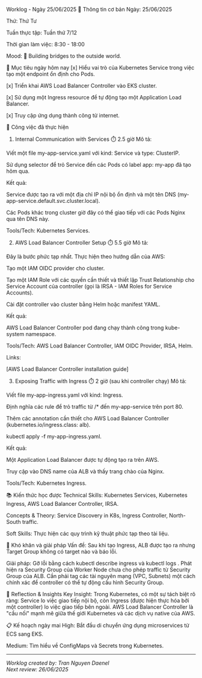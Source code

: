 Worklog - Ngày 25/06/2025
📅 Thông tin cơ bản
Ngày: 25/06/2025

Thứ: Thứ Tư

Tuần thực tập: Tuần thứ 7/12

Thời gian làm việc: 8:30 - 18:00

Mood: 🌉 Building bridges to the outside world.

🎯 Mục tiêu ngày hôm nay
[x] Hiểu vai trò của Kubernetes Service trong việc tạo một endpoint ổn định cho Pods.

[x] Triển khai AWS Load Balancer Controller vào EKS cluster.

[x] Sử dụng một Ingress resource để tự động tạo một Application Load Balancer.

[x] Truy cập ứng dụng thành công từ internet.

💼 Công việc đã thực hiện
1. Internal Communication with Services ⏱️ 2.5 giờ
Mô tả:

Viết một file my-app-service.yaml với kind: Service và type: ClusterIP.

Sử dụng selector để trỏ Service đến các Pods có label app: my-app đã tạo hôm qua.

Kết quả:

Service được tạo ra với một địa chỉ IP nội bộ ổn định và một tên DNS (my-app-service.default.svc.cluster.local).

Các Pods khác trong cluster giờ đây có thể giao tiếp với các Pods Nginx qua tên DNS này.

Tools/Tech: Kubernetes Services.

2. AWS Load Balancer Controller Setup ⏱️ 5.5 giờ
Mô tả:

Đây là bước phức tạp nhất. Thực hiện theo hướng dẫn của AWS:

Tạo một IAM OIDC provider cho cluster.

Tạo một IAM Role với các quyền cần thiết và thiết lập Trust Relationship cho Service Account của controller (gọi là IRSA - IAM Roles for Service Accounts).

Cài đặt controller vào cluster bằng Helm hoặc manifest YAML.

Kết quả:

AWS Load Balancer Controller pod đang chạy thành công trong kube-system namespace.

Tools/Tech: AWS Load Balancer Controller, IAM OIDC Provider, IRSA, Helm.

Links:

[AWS Load Balancer Controller installation guide]

3. Exposing Traffic with Ingress ⏱️ 2 giờ (sau khi controller chạy)
Mô tả:

Viết file my-app-ingress.yaml với kind: Ingress.

Định nghĩa các rule để trỏ traffic từ /* đến my-app-service trên port 80.

Thêm các annotation cần thiết cho AWS Load Balancer Controller (kubernetes.io/ingress.class: alb).

kubectl apply -f my-app-ingress.yaml.

Kết quả:

Một Application Load Balancer được tự động tạo ra trên AWS.

Truy cập vào DNS name của ALB và thấy trang chào của Nginx.

Tools/Tech: Kubernetes Ingress.

📚 Kiến thức học được
Technical Skills: Kubernetes Services, Kubernetes Ingress, AWS Load Balancer Controller, IRSA.

Concepts & Theory: Service Discovery in K8s, Ingress Controller, North-South traffic.

Soft Skills: Thực hiện các quy trình kỹ thuật phức tạp theo tài liệu.

🚧 Khó khăn và giải pháp
Vấn đề: Sau khi tạo Ingress, ALB được tạo ra nhưng Target Group không có target nào và báo lỗi.

Giải pháp: Gỡ lỗi bằng cách kubectl describe ingress <ingress-name> và kubectl logs <aws-load-balancer-controller-pod>. Phát hiện ra Security Group của Worker Node chưa cho phép traffic từ Security Group của ALB. Cần phải tag các tài nguyên mạng (VPC, Subnets) một cách chính xác để controller có thể tự động cấu hình Security Group.

💭 Reflection & Insights
Key Insight: Trong Kubernetes, có một sự tách biệt rõ ràng: Service lo việc giao tiếp nội bộ, còn Ingress (được hiện thực hóa bởi một controller) lo việc giao tiếp bên ngoài. AWS Load Balancer Controller là "cầu nối" mạnh mẽ giữa thế giới Kubernetes và các dịch vụ native của AWS.

📋 Kế hoạch ngày mai
High: Bắt đầu di chuyển ứng dụng microservices từ ECS sang EKS.

Medium: Tìm hiểu về ConfigMaps và Secrets trong Kubernetes.

---

*Worklog created by: Tran Nguyen Daenel*  
*Next review: 26/06/2025*
